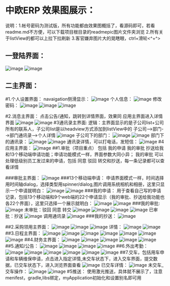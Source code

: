 中欧ERP 效果图展示：
====
说明：1.帐号密码为测试版，所有功能都由效果图概括了，看源码即可，若看readme.md不方便，可以下载项目根目录的readmepic图片文件夹浏览
2.所有关于listView的都可以上拉下拉刷新
3.客官嫌弃图片大的晃瞎眼，ctrl+滑轮<^+^>

一登陆界面：
----
![image](https://github.com/66668/ZOERP/blob/master/readmepic/%E7%99%BB%E5%BD%9501.jpg)
![image](https://github.com/66668/ZOERP/blob/master/readmepic/%E7%99%BB%E5%BD%9502.jpg)

二主界面：
----
#1.个人设置界面：
navaigation侧滑显示：
![image](https://github.com/66668/ZOERP/blob/master/readmepic/%E4%B8%AA%E4%BA%BA%E8%AE%BE%E7%BD%AEnavigation%E7%95%8C%E9%9D%A201.jpg)
个人信息：
![image](https://github.com/66668/ZOERP/blob/master/readmepic/%E4%B8%AA%E4%BA%BA%E8%AF%A6%E7%BB%86%E4%BF%A1%E6%81%AF.jpg)
修改密码：
![image](https://github.com/66668/ZOERP/blob/master/readmepic/%E4%BF%AE%E6%94%B9%E5%AF%86%E7%A0%81.jpg)
![image](https://github.com/66668/ZOERP/blob/master/readmepic/%E4%BF%AE%E6%94%B9%E5%AF%86%E7%A0%8102.jpg)
![image](https://github.com/66668/ZOERP/blob/master/readmepic/%E4%BF%AE%E6%94%B9%E5%AF%86%E7%A0%8103.jpg)

#2.消息主界面：
点击公告/通知，跳转到详情界面，效果同 应用主界面进入详情界面
![image](https://github.com/66668/ZOERP/blob/master/readmepic/%E6%B6%88%E6%81%AF%E4%B8%BB%E7%95%8C%E9%9D%A201.jpg)
![image](https://github.com/66668/ZOERP/blob/master/readmepic/%E6%B6%88%E6%81%AF%E4%B8%BB%E7%95%8C%E9%9D%A202.jpg)
#3通讯录主界面:
逻辑：主界面显示的是子公司list+公司所有的联系人，子公司list是以headview方式添加到listView中的
子公司-->部门-->部门通讯录——>个人详情
![image](https://github.com/66668/ZOERP/blob/master/readmepic/%E9%80%9A%E8%AE%AF%E5%BD%95%E4%B8%BB%E7%95%8C%E9%9D%A201.jpg)
子公司下的部门：
![image](https://github.com/66668/ZOERP/blob/master/readmepic/%E5%AD%90%E5%85%AC%E5%8F%B8%E4%B8%8B%E7%9A%84%E9%83%A8%E9%97%A8%E7%95%8C%E9%9D%A201.jpg)
![image](https://github.com/66668/ZOERP/blob/master/readmepic/%E5%AD%90%E5%85%AC%E5%8F%B8%E4%B8%8B%E7%9A%84%E9%83%A8%E9%97%A8%E7%95%8C%E9%9D%A202.jpg)
部门下的通讯录：
![image](https://github.com/66668/ZOERP/blob/master/readmepic/%E9%83%A8%E9%97%A8%E4%B8%8B%E7%9A%84%E9%80%9A%E8%AE%AF%E5%BD%95%E7%95%8C%E9%9D%A201.jpg)
![image](https://github.com/66668/ZOERP/blob/master/readmepic/%E9%83%A8%E9%97%A8%E4%B8%8B%E7%9A%84%E9%80%9A%E8%AE%AF%E5%BD%95%E7%95%8C%E9%9D%A202.jpg)
通讯录详情，可以打电话，发短信：
![image](https://github.com/66668/ZOERP/blob/master/readmepic/%E9%80%9A%E8%AE%AF%E5%BD%95%E8%AF%A6%E7%BB%86%E7%95%8C%E9%9D%A201.jpg)
#4应用主界面：
![image](https://github.com/66668/ZOERP/blob/master/readmepic/%E5%BA%94%E7%94%A8%E4%B8%BB%E7%95%8C%E9%9D%A201.jpg)
##1.审批（项目重点）
包括 我的申请 我的审批 抄送给我 和13个移动端申请功能；申请功能模式一样，界面参数大同小异；
我的审批 可以处理低级别员工发过来的申请，包括 同意 驳回 转交和抄送，每一条记录都可以查看详情

###审批主界面：
![image](https://github.com/66668/ZOERP/blob/master/readmepic/%E5%AE%A1%E6%89%B9%E4%B8%BB%E7%95%8C%E9%9D%A201.jpg)
###13个移动端申请：
申请界面模式一样，时间选择用时间轴dialog，选择类型用spinner/dialog,图片调用系统相机和相册，这里只显示一个申请就明白：
![image](https://github.com/66668/ZOERP/blob/master/readmepic/%E6%8B%9B%E8%81%98%E7%94%B3%E8%AF%B701.jpg)
![image](https://github.com/66668/ZOERP/blob/master/readmepic/%E8%B4%A2%E5%8A%A1%E7%94%B3%E8%AF%B7%E4%B8%BB%E7%95%8C%E9%9D%A201.jpg)
###我的申请：
用于查看自己写的申请记录，包括13个移动端和9个web端的22个申请显示（我的审批、抄送给我功能也各22个界面），这里只选择一个展示就明白：
![image](https://github.com/66668/ZOERP/blob/master/readmepic/%E6%88%91%E7%9A%84%E7%94%B3%E8%AF%B7%E4%B8%BB%E7%95%8C%E9%9D%A201.jpg)
![image](https://github.com/66668/ZOERP/blob/master/readmepic/%E6%88%91%E7%9A%84%E7%94%B3%E8%AF%B7_%E8%AF%B7%E5%81%87%E8%AF%A6%E6%83%85.jpg)
###我的审批:
![image](https://github.com/66668/ZOERP/blob/master/readmepic/%E6%88%91%E7%9A%84%E5%AE%A1%E6%89%B9%E4%B8%BB%E7%95%8C%E9%9D%A201.jpg)
未审批：驳回 同意 转交
![image](https://github.com/66668/ZOERP/blob/master/readmepic/%E6%88%91%E7%9A%84%E5%AE%A1%E6%89%B9_%E8%AF%B7%E5%81%8701.jpg)
![image](https://github.com/66668/ZOERP/blob/master/readmepic/%E6%88%91%E7%9A%84%E5%AE%A1%E6%89%B9_%E8%AF%B7%E5%81%87_%E5%90%8C%E6%84%8F01.jpg)
![image](https://github.com/66668/ZOERP/blob/master/readmepic/%E6%88%91%E7%9A%84%E5%AE%A1%E6%89%B9_%E8%AF%B7%E5%81%87_%E8%BD%AC%E4%BA%A4%E9%80%9A%E8%AE%AF%E5%BD%9501.jpg)
![image](https://github.com/66668/ZOERP/blob/master/readmepic/%E6%88%91%E7%9A%84%E5%AE%A1%E6%89%B9_%E8%AF%B7%E5%81%87_%E9%A9%B3%E5%9B%9E01.jpg)
已审批：抄送
![image](https://github.com/66668/ZOERP/blob/master/readmepic/%E6%88%91%E7%9A%84%E5%AE%A1%E6%89%B9_%E9%80%9A%E7%9F%A5%E5%85%AC%E5%91%8A02.jpg)
调用通讯录
![image](https://github.com/66668/ZOERP/blob/master/readmepic/%E6%88%91%E7%9A%84%E5%AE%A1%E6%89%B9_%E9%80%9A%E7%9F%A5%E5%85%AC%E5%91%8A_%E6%8A%84%E9%80%8101.jpg)
###我的抄送：
![image](https://github.com/66668/ZOERP/blob/master/readmepic/%E6%8A%84%E9%80%81%E7%BB%99%E6%88%91%E4%B8%BB%E7%95%8C%E9%9D%A201.jpg)

##2.采购领用主界面：
![image](https://github.com/66668/ZOERP/blob/master/readmepic/%E5%BA%94%E7%94%A8_%E9%87%87%E8%B4%AD%E9%A2%86%E7%94%A8%E7%95%8C%E9%9D%A201.jpg)
![image](https://github.com/66668/ZOERP/blob/master/readmepic/%E5%BA%94%E7%94%A8_%E9%87%87%E8%B4%AD%E9%A2%86%E7%94%A8%E4%B8%BB%E7%95%8C%E9%9D%A202.jpg)
![image](https://github.com/66668/ZOERP/blob/master/readmepic/%E5%BA%94%E7%94%A8_%E9%87%87%E7%94%A8%E9%A2%86%E7%94%A8%E4%B8%BB%E7%95%8C%E9%9D%A203.jpg)
详情：
![image](https://github.com/66668/ZOERP/blob/master/readmepic/%E9%87%87%E8%B4%AD%E8%AF%A6%E6%83%8502.jpg)
![image](https://github.com/66668/ZOERP/blob/master/readmepic/%E9%A2%86%E7%94%A8%E8%AF%A6%E6%83%8501.jpg)
##3.日程主界面：
![image](https://github.com/66668/ZOERP/blob/master/readmepic/%E5%BA%94%E7%94%A8_%E6%97%A5%E7%A8%8B%E4%B8%BB%E7%95%8C%E9%9D%A201.png)
![image](https://github.com/66668/ZOERP/blob/master/readmepic/%E5%BA%94%E7%94%A8_%E6%B7%BB%E5%8A%A0%E6%97%A5%E7%A8%8B01.jpg)
![image](https://github.com/66668/ZOERP/blob/master/readmepic/%E5%BA%94%E7%94%A8_%E6%B7%BB%E5%8A%A0%E6%97%A5%E7%A8%8B_%E9%80%89%E6%8B%A9%E7%B1%BB%E5%9E%8B01.jpg)
![image](https://github.com/66668/ZOERP/blob/master/readmepic/%E5%BA%94%E7%94%A8_%E6%B7%BB%E5%8A%A0%E6%97%A5%E7%A8%8B_%E6%8F%90%E9%86%92%E6%AC%A1%E6%95%B001.jpg)
![image](https://github.com/66668/ZOERP/blob/master/readmepic/%E5%BA%94%E7%94%A8_%E6%B7%BB%E5%8A%A0%E6%97%A5%E7%A8%8B_%E6%8F%90%E9%86%92%E6%97%B6%E9%97%B4.jpg)
![image](https://github.com/66668/ZOERP/blob/master/readmepic/%E5%BA%94%E7%94%A8_%E6%97%A5%E7%A8%8B%E6%B7%BB%E5%8A%A0%E5%90%8E%E8%AF%A6%E6%83%8501.jpg)
![image](https://github.com/66668/ZOERP/blob/master/readmepic/%E5%BA%94%E7%94%A8_%E6%97%A5%E7%A8%8B%E8%A1%A801.jpg)
##4.财务主界面：
![image](https://github.com/66668/ZOERP/blob/master/readmepic/%E8%B4%A2%E5%8A%A1%E4%B8%BB%E7%95%8C%E9%9D%A201.jpg)
![image](https://github.com/66668/ZOERP/blob/master/readmepic/%E8%B4%A2%E5%8A%A1%E4%B8%BB%E7%95%8C%E9%9D%A202.jpg)
![image](https://github.com/66668/ZOERP/blob/master/readmepic/%E8%B4%A2%E5%8A%A1_%E8%AF%A6%E6%83%8501.jpg)
![image](https://github.com/66668/ZOERP/blob/master/readmepic/%E8%B4%A2%E5%8A%A1_%E8%AF%A6%E6%83%8502.jpg)
![image](https://github.com/66668/ZOERP/blob/master/readmepic/%E8%B4%A2%E5%8A%A1_%E8%AF%A6%E6%83%8503.jpg)
##5.通知/公告：
![image](https://github.com/66668/ZOERP/blob/master/readmepic/%E5%85%AC%E5%91%8A%E4%B8%BB%E7%95%8C%E9%9D%A2.jpg)
![image](https://github.com/66668/ZOERP/blob/master/readmepic/%E5%85%AC%E5%91%8A%E8%AF%A6%E6%83%85.jpg)
![image](https://github.com/66668/ZOERP/blob/master/readmepic/%E9%80%9A%E7%9F%A5%E4%B8%BB%E7%95%8C%E9%9D%A201.jpg)
![image](https://github.com/66668/ZOERP/blob/master/readmepic/%E9%80%9A%E7%9F%A5%E8%AF%A6%E6%83%85.jpg)
##6.外出考勤：
![image](https://github.com/66668/ZOERP/blob/master/readmepic/%E5%A4%96%E5%87%BA%E8%80%83%E5%8B%A4%E4%B8%BB%E7%95%8C%E9%9D%A2.jpg)
![image](https://github.com/66668/ZOERP/blob/master/readmepic/%E5%A4%96%E5%87%BA%E8%80%83%E5%8B%A4_%E5%9C%B0%E5%9B%BE%E7%AD%BE%E5%88%B002.jpg)
![image](https://github.com/66668/ZOERP/blob/master/readmepic/%E5%A4%96%E5%87%BA%E8%80%83%E5%8B%A4_%E5%9C%B0%E5%9B%BE%E7%AD%BE%E5%88%B003.jpg)
![image](https://github.com/66668/ZOERP/blob/master/readmepic/%E5%A4%96%E5%87%BA%E8%80%83%E5%8B%A4_%E5%9C%B0%E5%9B%BE%E7%AD%BE%E5%88%B001.jpg)
![image](https://github.com/66668/ZOERP/blob/master/readmepic/%E5%A4%96%E5%87%BA%E8%80%83%E5%8B%A4_%E6%89%80%E6%9C%89%E8%AE%B0%E5%BD%9501.jpg)
![image](https://github.com/66668/ZOERP/blob/master/readmepic/%E5%A4%96%E5%87%BA%E8%80%83%E5%8B%A4_%E6%89%80%E6%9C%89%E8%AE%B0%E5%BD%9502.jpg)
##7.交车，包括用车申请和车辆维保申请，点击进入指定详情,未交车状态下，进入交车界面，提交数据，已交车状态下，进入浏览界面查看
![image](https://github.com/66668/ZOERP/blob/master/readmepic/%E4%BA%A4%E8%BD%A6%E4%B8%BB%E7%95%8C%E9%9D%A201.jpg)
已交车详情：
![image](https://github.com/66668/ZOERP/blob/master/readmepic/%E4%BA%A4%E8%BD%A6_%E5%B7%B2%E4%BA%A4%E8%BD%A6%E8%AF%A6%E6%83%8501.jpg)
未交车_交车操作：
![image](https://github.com/66668/ZOERP/blob/master/readmepic/%E4%BA%A4%E8%BD%A6_%E6%8F%90%E4%BA%A4%E7%95%8C%E9%9D%A2.jpg)
![image](https://github.com/66668/ZOERP/blob/master/readmepic/%E4%BA%A4%E8%BD%A6_%E6%8F%90%E4%BA%A4%E8%AF%A6%E7%BB%86%E7%95%8C%E9%9D%A201.jpg)
#5推送：
使用激光推送，具体就不展示了，注意menifest，gradle,libs绑定，myApplication初始化和设置别名即可用

